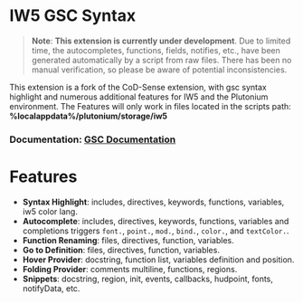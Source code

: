 # IW5 GSC Syntax
> **Note**: **This extension is currently under development**. Due to limited time, the autocompletes, functions, fields, notifies, etc., have been generated automatically by a script from raw files. There has been no manual verification, so please be aware of potential inconsistencies.

This extension is a fork of the CoD-Sense extension, with gsc syntax highlight and numerous additional features for IW5 and the Plutonium environment. The Features will only work in files located in the scripts path: **%localappdata%/plutonium/storage/iw5**

### Documentation: [GSC Documentation](https://lastdemon99.github.io/IW5-Documentation/index_gsc.html)

# Features
- **Syntax Highlight**: includes, directives, keywords, functions, variables, iw5 color lang.
- **Autocomplete**: includes, directives, keywords, functions, variables and completions triggers `font.`, `point.`, `mod.`, `bind.`, `color.`, and `textColor.`.
- **Function Renaming**: files, directives, function, variables.
- **Go to Definition**: files, directives, function, variables.
- **Hover Provider**: docstring, function list, variables definition and position.
- **Folding Provider**: comments multiline, functions, regions.
- **Snippets**: docstring, region, init, events, callbacks, hudpoint, fonts, notifyData, etc.
